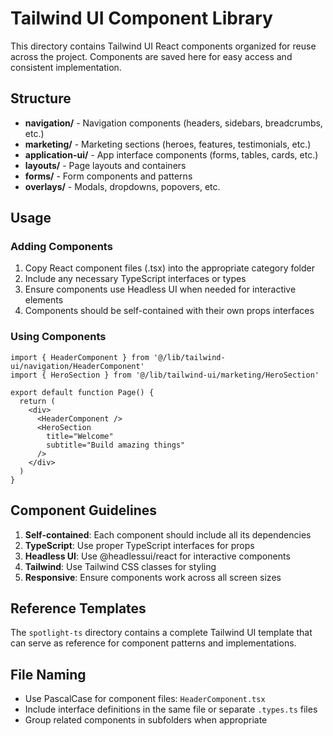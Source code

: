 # Tailwind UI Component Library

This directory contains Tailwind UI React components organized for reuse across the project. Components are saved here for easy access and consistent implementation.

## Structure

- **navigation/** - Navigation components (headers, sidebars, breadcrumbs, etc.)
- **marketing/** - Marketing sections (heroes, features, testimonials, etc.)
- **application-ui/** - App interface components (forms, tables, cards, etc.)
- **layouts/** - Page layouts and containers
- **forms/** - Form components and patterns
- **overlays/** - Modals, dropdowns, popovers, etc.

## Usage

### Adding Components
1. Copy React component files (.tsx) into the appropriate category folder
2. Include any necessary TypeScript interfaces or types
3. Ensure components use Headless UI when needed for interactive elements
4. Components should be self-contained with their own props interfaces

### Using Components
```tsx
import { HeaderComponent } from '@/lib/tailwind-ui/navigation/HeaderComponent'
import { HeroSection } from '@/lib/tailwind-ui/marketing/HeroSection'

export default function Page() {
  return (
    <div>
      <HeaderComponent />
      <HeroSection 
        title="Welcome"
        subtitle="Build amazing things"
      />
    </div>
  )
}
```

## Component Guidelines

1. **Self-contained**: Each component should include all its dependencies
2. **TypeScript**: Use proper TypeScript interfaces for props
3. **Headless UI**: Use @headlessui/react for interactive components
4. **Tailwind**: Use Tailwind CSS classes for styling
5. **Responsive**: Ensure components work across all screen sizes

## Reference Templates

The `spotlight-ts` directory contains a complete Tailwind UI template that can serve as reference for component patterns and implementations.

## File Naming

- Use PascalCase for component files: `HeaderComponent.tsx`
- Include interface definitions in the same file or separate `.types.ts` files
- Group related components in subfolders when appropriate